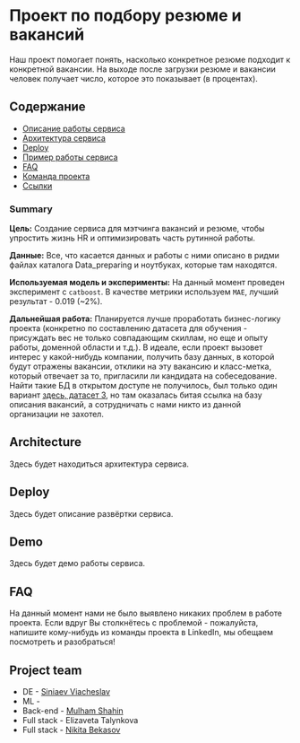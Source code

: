 # Проект по подбору резюме и вакансий 

Наш проект помогает понять, насколько конкретное резюме подходит к конкретной вакансии. На выходе после загрузки резюме и вакансии человек получает число, которое это показывает (в процентах).


## Содержание

- [Описание работы сервиса](#summary)
- [Архитектура сервиса](#architecture)
- [Deploy](#deploy)
- [Пример работы сервиса](#demo)
- [FAQ](#faq)
- [Команда проекта](#project-team)
- [Ссылки](#links)


### Summary

**Цель:** Создание сервиса для мэтчинга вакансий и резюме, чтобы упростить жизнь HR и оптимизировать часть рутинной работы.

**Данные:**  Все, что касается данных и работы с ними описано в ридми файлах каталога Data_preparing и ноутбуках, которые там находятся.

**Используемая модель и эксперименты:** На данный момент проведен эксперимент с `catboost`. В качестве метрики используем `MAE`, лучший результат - 0.019 (~2%).

**Дальнейшая работа:** Планируется лучше проработать бизнес-логику проекта (конкретно по составлению датасета для обучения - присуждать вес не только совпадающим скиллам, но еще и опыту работы, доменной области и т.д.). В идеале, если проект вызовет интерес у какой-нибудь компании, получить базу данных, в которой будут отражены вакансии, отклики на эту вакансию и класс-метка, который отвечает за то, пригласили ли кандидата на собеседование. Найти такие БД в открытом доступе не получилось, был только один вариант [здесь, датасет 3](https://trudvsem.ru/opendata/datasets), но там оказалась битая ссылка на базу описания вакансий, а сотрудничать с нами никто из данной организации не захотел.


## Architecture

Здесь будет находиться архитектура сервиса.


## Deploy

Здесь будет описание развёртки сервиса.


## Demo

Здесь будет демо работы сервиса.


## FAQ

На данный момент нами не было выявлено никаких проблем в работе проекта. Если вдруг Вы столкнётесь с проблемой - пожалуйста, напишите кому-нибудь из команды проекта в LinkedIn, мы обещаем посмотреть и разобраться!


## Project team
- DE - [Siniaev Viacheslav](https://www.linkedin.com/in/vyacheslavsinyaev/) 
- ML - 
- Back-end - [Mulham Shahin](https://www.linkedin.com/in/mulham-shaheen-684352206/)
- Full stack - Elizaveta Talynkova
- Full stack - [Nikita Bekasov](https://www.linkedin.com/in/nibekasov/)

